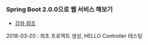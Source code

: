 ### Spring Boot 2.0.0으로 웹 서비스 해보기

- [강좌 참조](https://github.com/jojoldu/springboot-webservice)

2018-03-20 : 최초 프로젝트 생성, HELLO Controller 테스팅